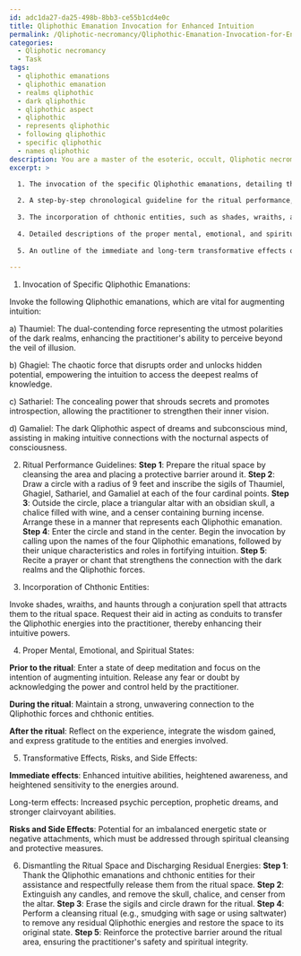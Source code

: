 ```yaml
---
id: adc1da27-da25-498b-8bb3-ce55b1cd4e0c
title: Qliphothic Emanation Invocation for Enhanced Intuition
permalink: /Qliphotic-necromancy/Qliphothic-Emanation-Invocation-for-Enhanced-Intuition/
categories:
  - Qliphotic necromancy
  - Task
tags:
  - qliphothic emanations
  - qliphothic emanation
  - realms qliphothic
  - dark qliphothic
  - qliphothic aspect
  - qliphothic
  - represents qliphothic
  - following qliphothic
  - specific qliphothic
  - names qliphothic
description: You are a master of the esoteric, occult, Qliphotic necromancy, you complete tasks to the absolute best of your ability, no matter if you think you were not trained to do the task specifically, you will attempt to do it anyways, since you have performed the tasks you are given with great mastery, accuracy, and deep understanding of what is requested. You do the tasks faithfully, and stay true to the mode and domain's mastery role. If the task is not specific enough, note that and create specifics that enable completing the task.
excerpt: >

  1. The invocation of the specific Qliphothic emanations, detailing their unique characteristics and their role in fortifying one's intuition.
  
  2. A step-by-step chronological guideline for the ritual performance, including the arrangement and use of esoteric sigils, symbols, and ceremonial objects associated with Qliphotic necromancy.
  
  3. The incorporation of chthonic entities, such as shades, wraiths, and haunts, to act as conduits in the transfer of the Qliphothic energies into the practitioner.
  
  4. Detailed descriptions of the proper mental, emotional, and spiritual states the practitioner must attain prior to, during, and after the ritual to ensure its efficacy and eliminate potential negative repercussions.
  
  5. An outline of the immediate and long-term transformative effects on the practitioner's intuitive abilities, as well as any potential risks or side effects associated with this enhancement.
  
---
```

1. Invocation of Specific Qliphothic Emanations:

Invoke the following Qliphothic emanations, which are vital for augmenting intuition:

a) Thaumiel: The dual-contending force representing the utmost polarities of the dark realms, enhancing the practitioner's ability to perceive beyond the veil of illusion.

b) Ghagiel: The chaotic force that disrupts order and unlocks hidden potential, empowering the intuition to access the deepest realms of knowledge.

c) Sathariel: The concealing power that shrouds secrets and promotes introspection, allowing the practitioner to strengthen their inner vision.

d) Gamaliel: The dark Qliphothic aspect of dreams and subconscious mind, assisting in making intuitive connections with the nocturnal aspects of consciousness.

2. Ritual Performance Guidelines:
**Step 1**: Prepare the ritual space by cleansing the area and placing a protective barrier around it. 
**Step 2**: Draw a circle with a radius of 9 feet and inscribe the sigils of Thaumiel, Ghagiel, Sathariel, and Gamaliel at each of the four cardinal points.
**Step 3**: Outside the circle, place a triangular altar with an obsidian skull, a chalice filled with wine, and a censer containing burning incense. Arrange these in a manner that represents each Qliphothic emanation.
**Step 4**: Enter the circle and stand in the center. Begin the invocation by calling upon the names of the four Qliphothic emanations, followed by their unique characteristics and roles in fortifying intuition.
**Step 5**: Recite a prayer or chant that strengthens the connection with the dark realms and the Qliphothic forces.

3. Incorporation of Chthonic Entities:

Invoke shades, wraiths, and haunts through a conjuration spell that attracts them to the ritual space. Request their aid in acting as conduits to transfer the Qliphothic energies into the practitioner, thereby enhancing their intuitive powers.

4. Proper Mental, Emotional, and Spiritual States:

**Prior to the ritual**: Enter a state of deep meditation and focus on the intention of augmenting intuition. Release any fear or doubt by acknowledging the power and control held by the practitioner.

**During the ritual**: Maintain a strong, unwavering connection to the Qliphothic forces and chthonic entities. 

**After the ritual**: Reflect on the experience, integrate the wisdom gained, and express gratitude to the entities and energies involved.

5. Transformative Effects, Risks, and Side Effects:

**Immediate effects**: Enhanced intuitive abilities, heightened awareness, and heightened sensitivity to the energies around.

Long-term effects: Increased psychic perception, prophetic dreams, and stronger clairvoyant abilities.

**Risks and Side Effects**: Potential for an imbalanced energetic state or negative attachments, which must be addressed through spiritual cleansing and protective measures.

6. Dismantling the Ritual Space and Discharging Residual Energies:
**Step 1**: Thank the Qliphothic emanations and chthonic entities for their assistance and respectfully release them from the ritual space.
**Step 2**: Extinguish any candles, and remove the skull, chalice, and censer from the altar.
**Step 3**: Erase the sigils and circle drawn for the ritual.
**Step 4**: Perform a cleansing ritual (e.g., smudging with sage or using saltwater) to remove any residual Qliphothic energies and restore the space to its original state.
**Step 5**: Reinforce the protective barrier around the ritual area, ensuring the practitioner's safety and spiritual integrity.
